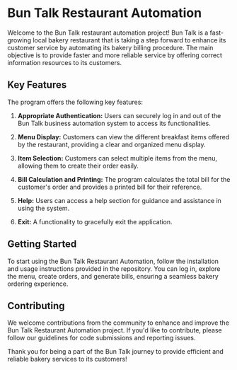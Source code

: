 # Bun Talk Restaurant Automation

Welcome to the Bun Talk restaurant automation project! Bun Talk is a fast-growing local bakery restaurant that is taking a step forward to enhance its customer service by automating its bakery billing procedure. The main objective is to provide faster and more reliable service by offering correct information resources to its customers.

## Key Features

The program offers the following key features:

1. **Appropriate Authentication:** Users can securely log in and out of the Bun Talk business automation system to access its functionalities.

2. **Menu Display:** Customers can view the different breakfast items offered by the restaurant, providing a clear and organized menu display.

3. **Item Selection:** Customers can select multiple items from the menu, allowing them to create their order easily.

4. **Bill Calculation and Printing:** The program calculates the total bill for the customer's order and provides a printed bill for their reference.

5. **Help:** Users can access a help section for guidance and assistance in using the system.

6. **Exit:** A functionality to gracefully exit the application.

## Getting Started

To start using the Bun Talk Restaurant Automation, follow the installation and usage instructions provided in the repository. You can log in, explore the menu, create orders, and generate bills, ensuring a seamless bakery ordering experience.

## Contributing

We welcome contributions from the community to enhance and improve the Bun Talk Restaurant Automation project. If you'd like to contribute, please follow our guidelines for code submissions and reporting issues.

Thank you for being a part of the Bun Talk journey to provide efficient and reliable bakery services to its customers!

